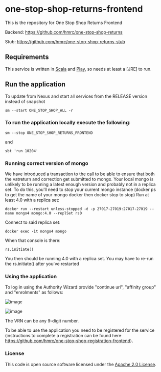 
# one-stop-shop-returns-frontend

This is the repository for One Stop Shop Returns Frontend

Backend: https://github.com/hmrc/one-stop-shop-returns

Stub: https://github.com/hmrc/one-stop-shop-returns-stub

Requirements
------------

This service is written in [Scala](http://www.scala-lang.org/) and [Play](http://playframework.com/), so needs at least a [JRE] to run.

## Run the application

To update from Nexus and start all services from the RELEASE version instead of snapshot
```
sm --start ONE_STOP_SHOP_ALL -r
```

### To run the application locally execute the following:
```
sm --stop ONE_STOP_SHOP_RETURNS_FRONTEND
```
and 
```
sbt 'run 10204'
```

### Running correct version of mongo
We have introduced a transaction to the call to be able to ensure that both the vatreturn and correction get submitted to mongo.
Your local mongo is unlikely to be running a latest enough version and probably not in a replica set.
To do this, you'll need to stop your current mongo instance (docker ps to get the name of your mongo docker then docker stop <name> to stop)
Run at least 4.0 with a replica set:
```  
docker run --restart unless-stopped -d -p 27017-27019:27017-27019 --name mongo4 mongo:4.0 --replSet rs0
```
Connect to said replica set:
```
docker exec -it mongo4 mongo
```
When that console is there:
```
rs.initiate()
```
You then should be running 4.0 with a replica set. You may have to re-run the rs.initiate() after you've restarted


### Using the application
To log in using the Authority Wizard provide "continue url", "affinity group" and "enrolments" as follows:

![image](https://user-images.githubusercontent.com/48218839/145842535-6209b43e-483b-4874-b53d-364c9b121f14.png)

![image](https://user-images.githubusercontent.com/48218839/145842926-c318cb10-70c3-4186-a839-b1928c8e2625.png)

The VRN can be any 9-digit number.
  
To be able to use the application you need to be registered for the service (instructions to complete a registration can be found here https://github.com/hmrc/one-stop-shop-registration-frontend).

### License

This code is open source software licensed under the [Apache 2.0 License]("http://www.apache.org/licenses/LICENSE-2.0.html").
